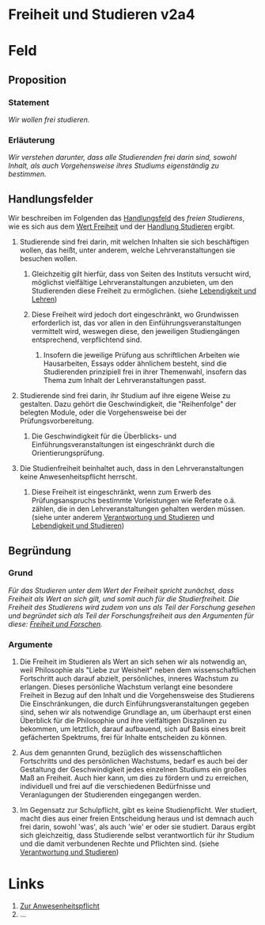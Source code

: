 <!---
   NAME - The NAME of this project is:
ethos

  FILE - The FILENAME of the current file is:
/v2a4.md

  CREATION - This project was CREATED on:
2017-01-28-16:15:00 UTC

  MODIFICATION - This project was last MODIFIED on:
2017-01-28-16:15:00 UTC

  VERSION - The current VERSION of this project is:
<git-commit-hash>-2017-01-28-16:15:00 UTC

  CREATOR(S) - This project was CREATED by:
Michael Czechowski, Martin Maga

  CONTACT - You can CONTACT the creator(s) or developer(s) of this project at:
E-Mail: mail@martinmaga.de

  COPYRIGHT - The COPYRIGHT holder of this project is:
COPYRIGHT (c) 2016 Martin Maga

  LICENSE - This project is LICENSED under the following license:
Martin Maga 2016 CC BY-SA 4.0 https://creativecommons.org

  SUBFILE – This is a SUBFILE! For more INFORMATION on this project go to:
/README.md
--->

# Freiheit und Studieren v2a4

# Feld
## Proposition
### Statement
*Wir wollen frei  studieren.*

### Erläuterung
*Wir verstehen darunter, dass alle Studierenden frei darin sind, sowohl Inhalt, als auch Vorgehensweise ihres Studiums eigenständig zu bestimmen.*

## Handlungsfelder
Wir beschreiben im Folgenden das [Handlungsfeld](../synopsis/reasons.md) des *freien Studierens*, wie es sich aus dem [Wert Freiheit](../values/v2_freedom.md) und der [Handlung Studieren](../actions/a4_study.md) ergibt.

1. Studierende sind frei darin, mit welchen Inhalten sie sich beschäftigen wollen, das heißt, unter anderem, welche Lehrveranstaltungen sie besuchen wollen.

    1. Gleichzeitig gilt hierfür, dass von Seiten des Instituts versucht wird, möglichst vielfältige Lehrveranstaltungen anzubieten, um den Studierenden diese Freiheit zu ermöglichen. (siehe [Lebendigkeit und Lehren](../contents/fields/v3a2.md))
    2. Diese Freiheit wird jedoch dort eingeschränkt, wo Grundwissen erforderlich ist, das vor allen in den Einführungsveranstaltungen vermittelt wird, weswegen diese, den jeweiligen Studiengängen entsprechend, verpflichtend sind.

        1. Insofern die jeweilige Prüfung aus schriftlichen Arbeiten wie Hausarbeiten, Essays odder ähnlichem besteht, sind die Studierenden prinzipiell frei in ihrer Themenwahl, insofern das Thema zum Inhalt der Lehrveranstaltungen passt.

2. Studierende sind frei darin, ihr Studium auf ihre eigene Weise zu gestalten. Dazu gehört die Geschwindigkeit, die "Reihenfolge" der belegten Module, oder die Vorgehensweise bei der Prüfungsvorbereitung.

    1. Die Geschwindigkeit für die Überblicks- und Einführungsveranstaltungen ist eingeschränkt durch die Orientierungsprüfung.

3. Die Studienfreiheit beinhaltet auch, dass in den Lehrveranstaltungen keine Anwesenheitspflicht herrscht.

    1. Diese Freiheit ist eingeschränkt, wenn zum Erwerb des Prüfungsanspruchs bestimmte Vorleistungen wie Referate o.ä. zählen, die in den Lehrveranstaltungen gehalten werden müssen. (siehe unter anderem [Verantwortung und Studieren](../contents/fields/v6a4.md) und [Lebendigkeit und Studieren](../contents/fields/v3a4.md))

## Begründung
### Grund
*Für das Studieren unter dem Wert der Freiheit spricht zunächst, dass Freiheit als Wert an sich gilt, und somit auch für die Studierfreiheit. Die Freiheit des Studierens wird zudem von uns als Teil der Forschung gesehen und begründet sich als Teil der Forschungsfreiheit aus den Argumenten für diese: [Freiheit und Forschen](../contents/fields/v2a1.md).*

### Argumente
1. Die Freiheit im Studieren als Wert an sich sehen wir als notwendig an, weil Philosophie als "Liebe zur Weisheit" neben dem wissenschaftlichen Fortschritt auch darauf abzielt, persönliches, inneres Wachstum zu erlangen. Dieses persönliche Wachstum verlangt eine besondere Freiheit in Bezug auf den Inhalt und die Vorgehensweise des Studierens
Die Einschränkungen, die durch Einführungsveranstaltungen gegeben sind, sehen wir als notwendige Grundlage an, um überhaupt erst einen Überblick für die Philosophie und ihre vielfältigen Diszplinen zu bekommen, um letztlich, darauf aufbauend, sich auf Basis eines breit gefächerten Spektrums, frei für Inhalte entscheiden zu können.

2. Aus dem genannten Grund, bezüglich des wissenschaftlichen Fortschritts und des persönlichen Wachstums, bedarf es auch bei der Gestaltung der Geschwindigkeit jedes einzelnen Studiums ein großes Maß an Freiheit. Auch hier kann, um dies zu fördern und zu erreichen, individuell und frei auf die verschiedenen Bedürfnisse und Veranlagungen der Studierenden eingegangen werden.

3. Im Gegensatz zur Schulpflicht, gibt es keine Studienpflicht. Wer studiert, macht dies aus einer freien Entscheidung heraus und ist demnach auch frei darin, sowohl 'was', als auch 'wie' er oder sie studiert.
Daraus ergibt sich gleichzeitig, dass Studierende selbst verantwortlich für ihr Studium und die damit verbundenen Rechte und Pflichten sind. (siehe [Verantwortung und Studieren](../contents/fields/v6a4.md))


# Links
  1. [Zur Anwesenheitspflicht](https://www.stura.uni-halle.de/blog/anwesenheitspflicht-als-pruefungsvoraussetzung/)
  2. …
